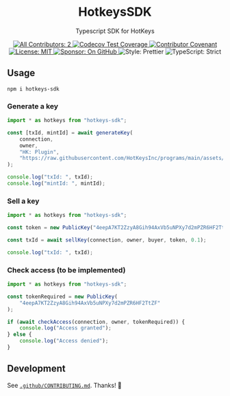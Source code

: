 <h1 align="center">HotkeysSDK</h1>

<p align="center">Typescript SDK for HotKeys</p>

<p align="center">
	<a href="#contributors" target="_blank">
<!-- prettier-ignore-start -->
<!-- ALL-CONTRIBUTORS-BADGE:START - Do not remove or modify this section -->
<img alt="All Contributors: 2" src="https://img.shields.io/badge/all_contributors-2-21bb42.svg" />
<!-- ALL-CONTRIBUTORS-BADGE:END -->
<!-- prettier-ignore-end -->
	</a>
	<a href="https://codecov.io/gh/HotKeysInc/sdk" target="_blank">
		<img alt="Codecov Test Coverage" src="https://codecov.io/gh/HotKeysInc/sdk/branch/main/graph/badge.svg?token=eVIFY4MhfQ"/>
	</a>
	<a href="https://github.com/HotKeysInc/sdk/blob/main/.github/CODE_OF_CONDUCT.md" target="_blank">
		<img alt="Contributor Covenant" src="https://img.shields.io/badge/code_of_conduct-enforced-21bb42" />
	</a>
	<a href="https://github.com/HotKeysInc/sdk/blob/main/LICENSE.md" target="_blank">
	    <img alt="License: MIT" src="https://img.shields.io/github/license/HotKeysInc/sdk?color=21bb42">
    </a>
	<a href="https://github.com/sponsors/HotKeysInc" target="_blank">
    	<img alt="Sponsor: On GitHub" src="https://img.shields.io/badge/sponsor-on_github-21bb42.svg" />
    </a>
	<img alt="Style: Prettier" src="https://img.shields.io/badge/style-prettier-21bb42.svg" />
    <img alt="TypeScript: Strict" src="https://img.shields.io/badge/typescript-strict-21bb42.svg" />
</p>

## Usage

```shell
npm i hotkeys-sdk
```

### Generate a key

```ts
import * as hotkeys from "hotkeys-sdk";

const [txId, mintId] = await generateKey(
	connection,
	owner,
	"HK: Plugin",
	"https://raw.githubusercontent.com/HotKeysInc/programs/main/assets/test_metadata.json"
);

console.log("txId: ", txId);
console.log("mintId: ", mintId);
```

### Sell a key

```ts
import * as hotkeys from "hotkeys-sdk";

const token = new PublicKey("4eepA7KT2ZzyA8Gih94AxVb5uNPXy7d2mPZR6HF2TtZF");

const txId = await sellKey(connection, owner, buyer, token, 0.1);

console.log("txId: ", txId);
```

### Check access (to be implemented)

```ts
import * as hotkeys from "hotkeys-sdk";

const tokenRequired = new PublicKey(
	"4eepA7KT2ZzyA8Gih94AxVb5uNPXy7d2mPZR6HF2TtZF"
);

if (await checkAccess(connection, owner, tokenRequired)) {
	console.log("Access granted");
} else {
	console.log("Access denied");
}
```

## Development

See [`.github/CONTRIBUTING.md`](./.github/CONTRIBUTING.md).
Thanks! 💖

<!-- markdownlint-restore -->
<!-- prettier-ignore-end -->

<!-- ALL-CONTRIBUTORS-LIST:END -->
<!-- spellchecker: enable -->

<!-- You can remove this notice if you don't want it 🙂 no worries! -->
